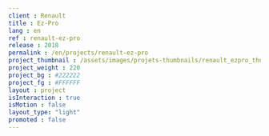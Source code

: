 ```yaml
---
client : Renault
title : Ez-Pro
lang : en
ref : renault-ez-pro
release : 2018
permalink : /en/projects/renault-ez-pro
project_thumbnail : /assets/images/projets-thumbnails/renault_ezpro_thumb.png
project_weight : 220
project_bg : #222222
project_fg : #FFFFFF
layout : project
isInteraction : true
isMotion : false
layout_type: "light"
promoted : false
---
```

